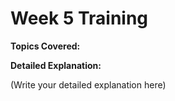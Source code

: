 # Week 5 Training

**Topics Covered:**

**Detailed Explanation:**

 (Write your detailed explanation here)

